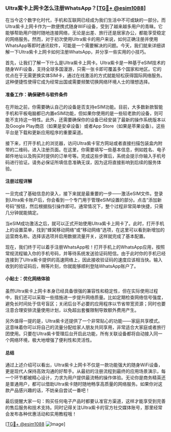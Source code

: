 ### Ultra紫卡上网卡怎么注册WhatsApp？[[TG💪+ @esim1088](https://t.me/s/esim1088)]

在当今这个数字化时代，手机和互联网已经成为我们生活中不可或缺的一部分。而Ultra紫卡上网卡作为一款便携式随身WiFi设备，受到了越来越多用户的青睐。它能够帮助用户随时随地连接网络，无论是出差、旅行还是居家办公，都能享受稳定的网络服务。然而，对于初次使用Ultra紫卡的用户来说，如何正确注册并使用WhatsApp等即时通讯软件，可能是一个需要解决的问题。今天，我们就来详细讲解一下Ultra紫卡上网卡如何注册WhatsApp，并分享一些实用的小技巧。

首先，让我们了解一下什么是Ultra紫卡上网卡。Ultra紫卡是一种基于eSIM技术的随身WiFi设备，支持全球多国漫游，只需一张卡即可覆盖多个国家和地区。它的优点在于无需更换实体SIM卡，通过在线激活的方式就能轻松获得国际网络服务。这种便捷性使得它成为经常出国或需要频繁切换网络环境人士的理想选择。

#### 准备工作：确保硬件与软件条件

在开始之前，你需要确认自己的设备是否支持eSIM功能。目前，大多数新款智能手机和平板电脑都已内置eSIM功能，但如果你使用的是一些较老款的设备，则可能不支持这一特性。此外，还需要确保你的设备已经安装了最新的操作系统版本以及Google Play商店（如果是安卓设备）或者App Store（如果是苹果设备）。这些平台是下载和更新应用程序的重要渠道。

接下来，打开手机上的浏览器，访问Ultra紫卡官方网站或者直接扫描包装盒内附带的二维码，进入注册页面。在这里，你需要填写一些基本信息，例如姓名、电子邮件地址以及购买时提供的订单号等。完成这些步骤后，系统会提示你输入手机号码进行验证。请务必保证所填信息准确无误，因为这将直接影响到后续的服务体验。

#### 注册过程详解

一旦完成了基础信息的录入，接下来就是最重要的一步——激活eSIM文件。登录到Ultra紫卡账户后，你会看到一个专门用于管理eSIM设置的部分。点击“添加新号码”按钮，然后根据指引操作即可。通常情况下，整个过程非常简单快捷，只需几分钟就能搞定。

当eSIM成功激活之后，就可以正式开始使用Ultra紫卡上网卡了。此时，打开手机上的设置菜单，找到“蜂窝移动网络”或“移动网络”选项，在这里可以看到新增加的运营商名称。选择该选项并启用数据流量开关，这样就完成了基本配置。

现在，我们终于可以着手注册WhatsApp啦！打开手机上的WhatsApp应用，按照常规流程输入你的手机号码，并等待系统发送验证码短信。由于此时你的手机已经连接到了Ultra紫卡提供的高速网络上，因此接收验证码的速度应该相当快。输入收到的验证码后，稍等片刻，你就能够顺利登陆WhatsApp账户了。

#### 小贴士：优化网络体验

虽然Ultra紫卡上网卡本身已经具备很强的兼容性和稳定性，但在实际使用过程中，我们还可以采取一些措施进一步提升网络质量。比如定期检查网络信号强度，避免长时间处于信号盲区；关闭后台不必要的应用程序以节省带宽资源；同时也要注意合理安排流量使用计划，以免超出套餐限制导致额外费用产生。

另外值得一提的是，Ultra紫卡还提供了一个非常贴心的功能——家庭共享模式。这意味着你可以将自己的流量分配给家人朋友共同享用，非常适合大家庭或者旅行团使用。只要在Ultra紫卡管理后台开启此功能，所有关联设备都将自动接入同一个网络环境，极大地增强了便利性和灵活性。

#### 总结

通过上述介绍可以看出，Ultra紫卡上网卡不仅是一款功能强大的随身WiFi设备，更是现代人保持高效沟通的好帮手。从最初的注册流程到最终的应用场景演示，每一个环节都被精心设计，力求为用户提供最流畅的操作体验。无论你是商务精英还是普通用户，都可以借助Ultra紫卡随时随地畅享高质量的网络服务。如果你对这款产品感兴趣的话，不妨亲自尝试一番吧！

最后提醒大家一句：购买任何电子产品时都要认准官方渠道，这样才能享受到完善的售后服务和技术支持。同时记得关注Ultra紫卡的官方社交媒体账号，那里经常会发布各种优惠活动和实用教程哦！

[[TG💪+ @esim1088](https://t.me/s/esim1088) ![Image](https://i.postimg.cc/4NQfJmqS/Snipaste-2025-05-13-00-14-12.png)]